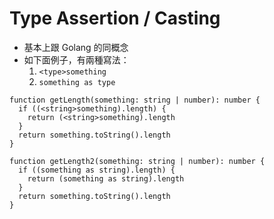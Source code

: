 # Type Assertion / Casting

- 基本上跟 Golang 的同概念
- 如下面例子，有兩種寫法：
    1. `<type>something`
    2. `something as type`

```tsx
function getLength(something: string | number): number {
  if ((<string>something).length) {
    return (<string>something).length
  }
  return something.toString().length
}

function getLength2(something: string | number): number {
  if ((something as string).length) {
    return (something as string).length
  }
  return something.toString().length
}
```